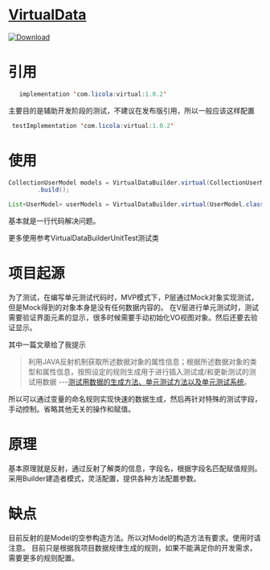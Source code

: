 

# [VirtualData](https://github.com/LiCola/VirtualData)


[ ![Download](https://api.bintray.com/packages/licola/maven/VirtualData/images/download.svg) ](https://bintray.com/licola/maven/VirtualData/_latestVersion)

# 引用

```java
   implementation 'com.licola:virtual:1.0.2'
```

主要目的是辅助开发阶段的测试，不建议在发布版引用，所以一般应该这样配置
```java
 testImplementation 'com.licola:virtual:1.0.2'
```

# 使用
```java
CollectionUserModel models = VirtualDataBuilder.virtual(CollectionUserModel.class)
        .build();

List<UserModel> userModels = VirtualDataBuilder.virtual(UserModel.class).buildList();

```
基本就是一行代码解决问题。

更多使用参考VirtualDataBuilderUnitTest测试类

# 项目起源
为了测试，在编写单元测试代码时，MVP模式下，P层通过Mock对象实现测试，但是Mock得到的对象本身是没有任何数据内容的。
在V层进行单元测试时，测试需要验证界面元素的显示，很多时候需要手动初始化VO视图对象。然后还要去验证显示。

其中一篇文章给了我提示

> 利用JAVA反射机制获取所述数据对象的属性信息；根据所述数据对象的类型和属性信息，按照设定的规则生成用于进行插入测试或/和更新测试的测试用数据
> ---[测试用数据的生成方法、单元测试方法以及单元测试系统](https://patents.google.com/patent/CN102760096A/zh)。

所以可以通过变量的命名规则实现快速的数据生成，然后再针对特殊的测试字段，手动控制。省略其他无关的操作和赋值。

# 原理
基本原理就是反射，通过反射了解类的信息，字段名，根据字段名匹配赋值规则。
采用Builder建造者模式，灵活配置，提供各种方法配置参数。

# 缺点
目前反射的是Model的空参构造方法。所以对Model的构造方法有要求。使用时请注意。
目前只是根据我项目数据规律生成的规则，如果不能满足你的开发需求，需要更多的规则配置。


